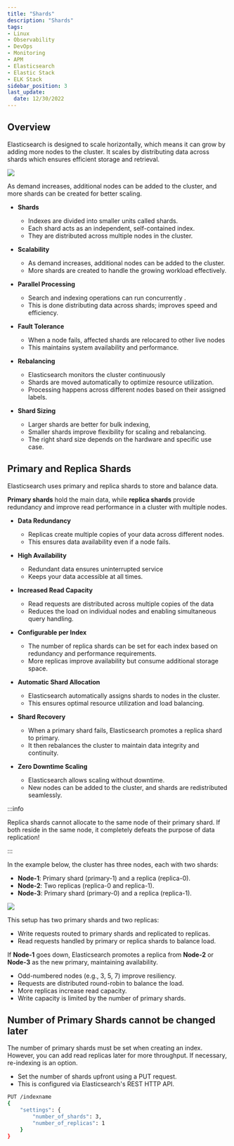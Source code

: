 ```yaml
---
title: "Shards"
description: "Shards"
tags: 
- Linux
- Observability
- DevOps
- Monitoring 
- APM
- Elasticsearch
- Elastic Stack
- ELK Stack
sidebar_position: 3
last_update:
  date: 12/30/2022
---
```


## Overview  

Elasticsearch is designed to scale horizontally, which means it can grow by adding more nodes to the cluster. It scales by distributing data across shards which ensures efficient storage and retrieval.

![](/img/docs/01062025-elasticsearch-sharding.png)

As demand increases, additional nodes can be added to the cluster, and more shards can be created for better scaling.

- **Shards**  
  
  - Indexes are divided into smaller units called shards. 
  - Each shard acts as an independent, self-contained index.
  - They are distributed across multiple nodes in the cluster.

- **Scalability**  
  
  - As demand increases, additional nodes can be added to the cluster. 
  - More shards are created to handle the growing workload effectively.

- **Parallel Processing**  
  - Search and indexing operations can run concurrently .
  - This is done distributing data across shards; improves speed and efficiency.

- **Fault Tolerance**  
  - When a node fails, affected shards are relocared to other live nodes
  - This maintains system availability and performance.

- **Rebalancing**  
  - Elasticsearch monitors the cluster continuously
  - Shards are moved automatically to optimize resource utilization. 
  - Processing happens across different nodes based on their assigned labels.

- **Shard Sizing**  
  - Larger shards are better for bulk indexing,
  - Smaller shards improve flexibility for scaling and rebalancing. 
  - The right shard size depends on the hardware and specific use case.

## Primary and Replica Shards  

Elasticsearch uses primary and replica shards to store and balance data. 

**Primary shards** hold the main data, while **replica shards** provide redundancy and improve read performance in a cluster with multiple nodes.  

- **Data Redundancy**  
  
  - Replicas create multiple copies of your data across different nodes. 
  - This ensures data availability even if a node fails.  

- **High Availability**  
  
  - Redundant data ensures uninterrupted service
  - Keeps your data accessible at all times.  

- **Increased Read Capacity**  
  
  - Read requests are distributed across multiple copies of the data
  - Reduces the load on individual nodes and enabling simultaneous query handling.  

- **Configurable per Index**  
  
  - The number of replica shards can be set for each index based on redundancy and performance requirements. 
  - More replicas improve availability but consume additional storage space.  

- **Automatic Shard Allocation**  
  
  - Elasticsearch automatically assigns shards to nodes in the cluster. 
  - This ensures optimal resource utilization and load balancing.  

- **Shard Recovery**  
  
  - When a primary shard fails, Elasticsearch promotes a replica shard to primary. 
  - It then rebalances the cluster to maintain data integrity and continuity.  

- **Zero Downtime Scaling**  
  
  - Elasticsearch allows scaling without downtime. 
  - New nodes can be added to the cluster, and shards are redistributed seamlessly.  

:::info 

Replica shards cannot allocate to the same node of their primary shard. 
If both reside in the same node, it completely defeats the purpose of data replication!

:::


In the example below, the cluster has three nodes, each with two shards:  

- **Node-1**: Primary shard (primary-1) and a replica (replica-0).  
- **Node-2**: Two replicas (replica-0 and replica-1).  
- **Node-3**: Primary shard (primary-0) and a replica (replica-1).  

![](/img/docs/12102024-Observability-elasticsearch-wth.png)  

This setup has two primary shards and two replicas:  

- Write requests routed to primary shards and replicated to replicas.  
- Read requests handled by primary or replica shards to balance load.  

If **Node-1** goes down, Elasticsearch promotes a replica from **Node-2** or **Node-3** as the new primary, maintaining availability.  

- Odd-numbered nodes (e.g., 3, 5, 7) improve resiliency.  
- Requests are distributed round-robin to balance the load.  
- More replicas increase read capacity.  
- Write capacity is limited by the number of primary shards.  

## Number of Primary Shards cannot be changed later

The number of primary shards must be set when creating an index. However, you can add read replicas later for more throughput. If necessary, re-indexing is an option.

- Set the number of shards upfront using a PUT request.
- This is configured via Elasticsearch's REST HTTP API.

```bash
PUT /indexname
{
    "settings": {
        "number_of_shards": 3,
        "number_of_replicas": 1
    }
}  
```